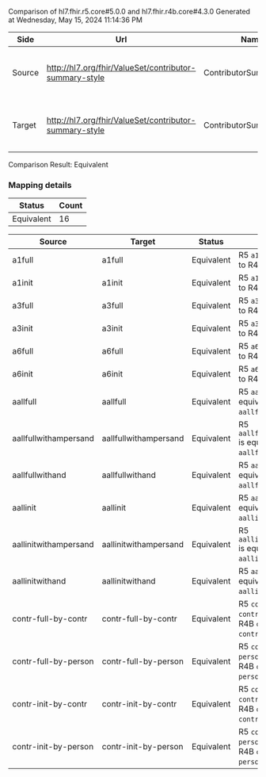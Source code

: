 Comparison of hl7.fhir.r5.core#5.0.0 and hl7.fhir.r4b.core#4.3.0
Generated at Wednesday, May 15, 2024 11:14:36 PM

| Side | Url | Name | Title | Description |
| --- | --- | --- | --- | --- |
| Source | http://hl7.org/fhir/ValueSet/contributor-summary-style | ContributorSummaryStyle | Contributor Summary Style | Used to code the format of the display string. |
| Target | http://hl7.org/fhir/ValueSet/contributor-summary-style | ContributorSummaryStyle | ContributorSummaryStyle | Used to code the format of the display string. |


Comparison Result: Equivalent


### Mapping details

| Status | Count |
| ------ | ----- |
Equivalent | 16 |


| Source | Target | Status | Message |
| ------ | ------ | ------ | ------- |
| a1full | a1full | Equivalent | R5 `a1full` is equivalent to R4B `a1full`. |
| a1init | a1init | Equivalent | R5 `a1init` is equivalent to R4B `a1init`. |
| a3full | a3full | Equivalent | R5 `a3full` is equivalent to R4B `a3full`. |
| a3init | a3init | Equivalent | R5 `a3init` is equivalent to R4B `a3init`. |
| a6full | a6full | Equivalent | R5 `a6full` is equivalent to R4B `a6full`. |
| a6init | a6init | Equivalent | R5 `a6init` is equivalent to R4B `a6init`. |
| aallfull | aallfull | Equivalent | R5 `aallfull` is equivalent to R4B `aallfull`. |
| aallfullwithampersand | aallfullwithampersand | Equivalent | R5 `aallfullwithampersand` is equivalent to R4B `aallfullwithampersand`. |
| aallfullwithand | aallfullwithand | Equivalent | R5 `aallfullwithand` is equivalent to R4B `aallfullwithand`. |
| aallinit | aallinit | Equivalent | R5 `aallinit` is equivalent to R4B `aallinit`. |
| aallinitwithampersand | aallinitwithampersand | Equivalent | R5 `aallinitwithampersand` is equivalent to R4B `aallinitwithampersand`. |
| aallinitwithand | aallinitwithand | Equivalent | R5 `aallinitwithand` is equivalent to R4B `aallinitwithand`. |
| contr-full-by-contr | contr-full-by-contr | Equivalent | R5 `contr-full-by-contr` is equivalent to R4B `contr-full-by-contr`. |
| contr-full-by-person | contr-full-by-person | Equivalent | R5 `contr-full-by-person` is equivalent to R4B `contr-full-by-person`. |
| contr-init-by-contr | contr-init-by-contr | Equivalent | R5 `contr-init-by-contr` is equivalent to R4B `contr-init-by-contr`. |
| contr-init-by-person | contr-init-by-person | Equivalent | R5 `contr-init-by-person` is equivalent to R4B `contr-init-by-person`. |

